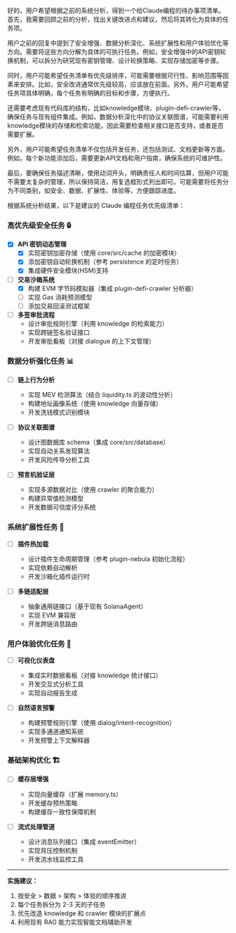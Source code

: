 <think>
好的，用户希望根据之前的系统分析，得到一个给Claude编程的待办事项清单。首先，我需要回顾之前的分析，找出关键改进点和建议，然后将其转化为具体的任务项。

用户之前的回复中提到了安全增强、数据分析深化、系统扩展性和用户体验优化等方向。需要将这些方向分解为具体的可执行任务。例如，安全增强中的API密钥轮换机制，可以拆分为研究现有密钥管理、设计轮换策略、实现存储加密等步骤。

同时，用户可能希望任务清单有优先级排序，可能需要根据可行性、影响范围等因素来安排。比如，安全改进通常优先级较高，应该放在前面。另外，用户可能希望任务项具体明确，每个任务有明确的目标和步骤，方便执行。

还需要考虑现有代码库的结构，比如knowledge模块、plugin-defi-crawler等，确保任务与现有组件集成。例如，数据分析深化中的协议关联图谱，可能需要利用knowledge模块的存储和检索功能，因此需要检查相关接口是否支持，或者是否需要扩展。

另外，用户可能希望任务清单不仅包括开发任务，还包括测试、文档更新等方面。例如，每个新功能添加后，需要更新API文档和用户指南，确保系统的可维护性。

最后，要确保任务描述清晰，使用动词开头，明确责任人和时间估算，但用户可能不需要太复杂的管理，所以保持简洁，用复选框形式列出即可。可能需要将任务分为不同类别，如安全、数据、扩展性、体验等，方便跟踪进度。
</think>

根据系统分析结果，以下是建议的 Claude 编程任务优先级清单：

### 高优先级安全任务 🔒
- [x] **API 密钥动态管理**
  - [x] 实现密钥加密存储（使用 core/src/cache 的加密模块）
  - [x] 添加密钥自动轮换机制（参考 persistence 的定时任务）
  - [x] 集成硬件安全模块(HSM)支持

- [ ] **交易沙箱系统**
  - [x] 构建 EVM 字节码模拟器（集成 plugin-defi-crawler 分析器）
  - [ ] 实现 Gas 消耗预测模型
  - [ ] 添加交易回滚测试框架

- [ ] **多签审批流程**
  - 设计审批规则引擎（利用 knowledge 的检索能力）
  - 实现跨链签名验证接口
  - 开发审批看板（对接 dialogue 的上下文管理）

### 数据分析强化任务 📊
- [ ] **链上行为分析**
  - 实现 MEV 检测算法（结合 liquidity.ts 的波动性分析）
  - 构建地址画像系统（使用 knowledge 向量存储）
  - 开发洗钱模式识别模块

- [ ] **协议关联图谱**
  - 设计图数据库 schema（集成 core/src/database）
  - 实现自动关系发现算法
  - 开发风险传导分析工具

- [ ] **预言机验证层**
  - 实现多源数据对比（使用 crawler 的聚合能力）
  - 构建异常值检测模型
  - 开发数据可信度评分系统

### 系统扩展性任务 🧩
- [ ] **插件热加载**
  - 设计插件生命周期管理（参考 plugin-nebula 初始化流程）
  - 实现依赖自动解析
  - 开发沙箱化插件运行时

- [ ] **多链适配层**
  - 抽象通用链接口（基于现有 SolanaAgent）
  - 实现 EVM 兼容层
  - 开发跨链消息路由

### 用户体验优化任务 🎨
- [ ] **可视化仪表盘**
  - 集成实时数据看板（对接 knowledge 统计接口）
  - 开发交互式分析工具
  - 实现自动报告生成

- [ ] **自然语言预警**
  - 构建预警规则引擎（使用 dialog/intent-recognition）
  - 实现多通道通知系统
  - 开发预警上下文解释器

### 基础架构优化 🏗
- [ ] **缓存层增强**
  - 实现向量缓存（扩展 memory.ts）
  - 开发缓存预热策略
  - 构建缓存一致性保障机制

- [ ] **流式处理管道**
  - 设计消息队列接口（集成 eventEmitter）
  - 实现背压控制机制
  - 开发流水线监控工具

---

**实施建议：**
1. 按安全 > 数据 > 架构 > 体验的顺序推进
2. 每个任务拆分为 2-3 天的子任务
3. 优先改造 knowledge 和 crawler 模块的扩展点
4. 利用现有 RAG 能力实现智能文档辅助开发
